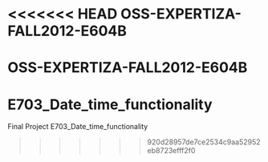 <<<<<<< HEAD
OSS-EXPERTIZA-FALL2012-E604B
============================

OSS-EXPERTIZA-FALL2012-E604B
=======
E703_Date_time_functionality
============================

Final Project E703_Date_time_functionality
>>>>>>> 920d28957de7ce2534c9aa52952eb8723efff2f0
